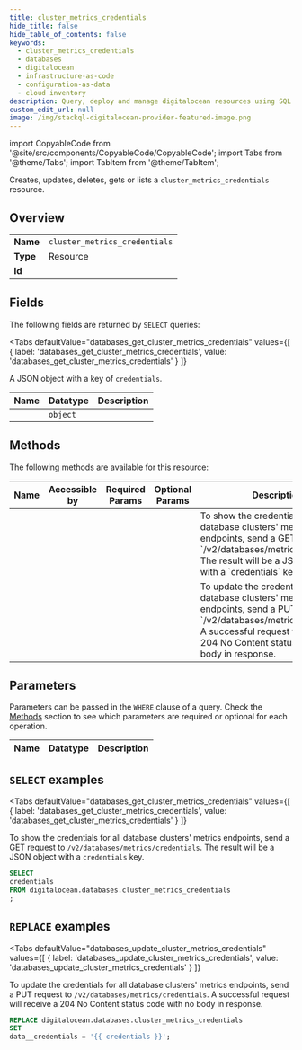 ```yaml
--- 
title: cluster_metrics_credentials
hide_title: false
hide_table_of_contents: false
keywords:
  - cluster_metrics_credentials
  - databases
  - digitalocean
  - infrastructure-as-code
  - configuration-as-data
  - cloud inventory
description: Query, deploy and manage digitalocean resources using SQL
custom_edit_url: null
image: /img/stackql-digitalocean-provider-featured-image.png
---
```


import CopyableCode from '@site/src/components/CopyableCode/CopyableCode';
import Tabs from '@theme/Tabs';
import TabItem from '@theme/TabItem';

Creates, updates, deletes, gets or lists a <code>cluster_metrics_credentials</code> resource.

## Overview
<table><tbody>
<tr><td><b>Name</b></td><td><code>cluster_metrics_credentials</code></td></tr>
<tr><td><b>Type</b></td><td>Resource</td></tr>
<tr><td><b>Id</b></td><td><CopyableCode code="digitalocean.databases.cluster_metrics_credentials" /></td></tr>
</tbody></table>

## Fields

The following fields are returned by `SELECT` queries:

<Tabs
    defaultValue="databases_get_cluster_metrics_credentials"
    values={[
        { label: 'databases_get_cluster_metrics_credentials', value: 'databases_get_cluster_metrics_credentials' }
    ]}
>
<TabItem value="databases_get_cluster_metrics_credentials">

A JSON object with a key of `credentials`.

<table>
<thead>
    <tr>
    <th>Name</th>
    <th>Datatype</th>
    <th>Description</th>
    </tr>
</thead>
<tbody>
<tr>
    <td><CopyableCode code="credentials" /></td>
    <td><code>object</code></td>
    <td></td>
</tr>
</tbody>
</table>
</TabItem>
</Tabs>

## Methods

The following methods are available for this resource:

<table>
<thead>
    <tr>
    <th>Name</th>
    <th>Accessible by</th>
    <th>Required Params</th>
    <th>Optional Params</th>
    <th>Description</th>
    </tr>
</thead>
<tbody>
<tr>
    <td><a href="#databases_get_cluster_metrics_credentials"><CopyableCode code="databases_get_cluster_metrics_credentials" /></a></td>
    <td><CopyableCode code="select" /></td>
    <td></td>
    <td></td>
    <td>To show the credentials for all database clusters' metrics endpoints, send a GET request to `/v2/databases/metrics/credentials`. The result will be a JSON object with a `credentials` key.</td>
</tr>
<tr>
    <td><a href="#databases_update_cluster_metrics_credentials"><CopyableCode code="databases_update_cluster_metrics_credentials" /></a></td>
    <td><CopyableCode code="replace" /></td>
    <td></td>
    <td></td>
    <td>To update the credentials for all database clusters' metrics endpoints, send a PUT request to `/v2/databases/metrics/credentials`. A successful request will receive a 204 No Content status code  with no body in response.</td>
</tr>
</tbody>
</table>

## Parameters

Parameters can be passed in the `WHERE` clause of a query. Check the [Methods](#methods) section to see which parameters are required or optional for each operation.

<table>
<thead>
    <tr>
    <th>Name</th>
    <th>Datatype</th>
    <th>Description</th>
    </tr>
</thead>
<tbody>
</tbody>
</table>

## `SELECT` examples

<Tabs
    defaultValue="databases_get_cluster_metrics_credentials"
    values={[
        { label: 'databases_get_cluster_metrics_credentials', value: 'databases_get_cluster_metrics_credentials' }
    ]}
>
<TabItem value="databases_get_cluster_metrics_credentials">

To show the credentials for all database clusters' metrics endpoints, send a GET request to `/v2/databases/metrics/credentials`. The result will be a JSON object with a `credentials` key.

```sql
SELECT
credentials
FROM digitalocean.databases.cluster_metrics_credentials
;
```
</TabItem>
</Tabs>


## `REPLACE` examples

<Tabs
    defaultValue="databases_update_cluster_metrics_credentials"
    values={[
        { label: 'databases_update_cluster_metrics_credentials', value: 'databases_update_cluster_metrics_credentials' }
    ]}
>
<TabItem value="databases_update_cluster_metrics_credentials">

To update the credentials for all database clusters' metrics endpoints, send a PUT request to `/v2/databases/metrics/credentials`. A successful request will receive a 204 No Content status code  with no body in response.

```sql
REPLACE digitalocean.databases.cluster_metrics_credentials
SET 
data__credentials = '{{ credentials }}';
```
</TabItem>
</Tabs>
